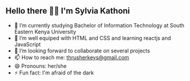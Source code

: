 <!--Level 1: Simple bio stats -->
## Hello there 👋🏾 I'm Sylvia Kathoni

- 🔭 I’m currently studying Bachelor of Information Technology at South Eastern Kenya University<br/>
- 🌱 I’m well equiped with HTML and CSS and learning reactjs and JavaScript<br/>
- 👯 I’m looking forward to collaborate on several projects <br/>
- 📫 How to reach me: thrusherkeys@gmail.com<br/>
- 😄 Pronouns: her/she<br/>
- ⚡ Fun fact: I'm afraid of the dark<br/>
<!-- GitHub stats from https://github.com/anuraghazara/github-readme-stats -->
